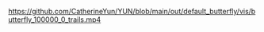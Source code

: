 https://github.com/CatherineYun/YUN/blob/main/out/default_butterfly/vis/butterfly_100000_0_trails.mp4
